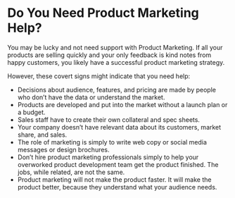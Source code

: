 # Do You Need Product Marketing Help?

You may be lucky and not need support with Product Marketing. If all your products are selling quickly and your only feedback is kind notes from happy customers, you likely have a successful product marketing strategy. 

However, these covert signs might indicate that you need help:

* Decisions about audience, features, and pricing are made by people who don’t have the data or understand the market.
* Products are developed and put into the market without a launch plan or a budget.
* Sales staff have to create their own collateral and spec sheets.
* Your company doesn’t have relevant data about its customers, market share, and sales.
* The role of marketing is simply to write web copy or social media messages or design brochures.
* Don’t hire product marketing professionals simply to help your overworked product development team get the product finished. The jobs, while related, are not the same.
* Product marketing will not make the product faster. It will make the product better, because they understand what your audience needs.


